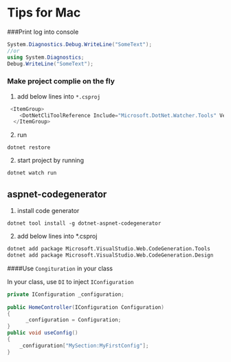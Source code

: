 # Tips for Mac

###Print log into console

```c#
System.Diagnostics.Debug.WriteLine("SomeText");
//or 
using System.Diagnostics;
Debug.WriteLine("SomeText");
```



### Make project complie on the fly

1. add below lines into `*.csproj`

```c#
 <ItemGroup>
    <DotNetCliToolReference Include="Microsoft.DotNet.Watcher.Tools" Version="2.0.2" />
  </ItemGroup>
```

2. run

```shell
dotnet restore
```



2. start project by running

```shell
dotnet watch run
```



## aspnet-codegenerator

1. install code generator

```shell
dotnet tool install -g dotnet-aspnet-codegenerator
```

2. add below lines into *.csproj

```xml
dotnet add package Microsoft.VisualStudio.Web.CodeGeneration.Tools
dotnet add package Microsoft.VisualStudio.Web.CodeGeneration.Design
```



####Use `Congituration` in your class

In your class, use `DI` to inject `IConfiguration`

```c#
private IConfiguration _configuration;
 
public HomeController(IConfiguration Configuration)
{
      _configuration = Configuration;
}
public void useConfig()
{
    _configuration["MySection:MyFirstConfig"];
}
```

